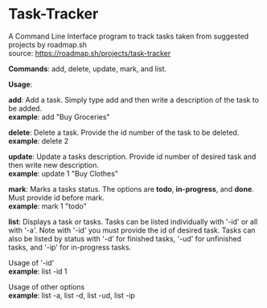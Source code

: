# Task-Tracker
A Command Line Interface program to track tasks taken from suggested projects by roadmap.sh  
source: https://roadmap.sh/projects/task-tracker

**Commands**: add, delete, update, mark, and list.  

**Usage**:
  
  **add**:  Add a task.  Simply type add and then write a description of the task to be added.  
  **example**:  add "Buy Groceries"


  **delete**:  Delete a task.  Provide the id number of the task to be deleted.  
  **example**: delete 2


  **update**:  Update a tasks description.  Provide id number of desired task and then write new description.  
  **example**:  update 1 "Buy Clothes"


  **mark**:  Marks a tasks status.  The options are **todo**, **in-progress**, and **done**.  Must provide id before mark.  
  **example**: mark 1 "todo"


  **list**:  Displays a task or tasks.  Tasks can be listed individually with '-id' or all with '-a'.  Note with '-id' you must provide the id of desired task.  Tasks can also be listed by status with '-d' for finished tasks, 
  '-ud' for unfinished tasks, and '-ip' for in-progress tasks.

  Usage of '-id'  
    **example**: 
          list -id 1

  Usage of other options  
    **example**: 
          list -a,
          list -d,
          list -ud,
          list -ip
